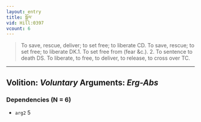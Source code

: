 ```yaml
---
layout: entry
title: སྒྲོལ་
vid: Hill:0397
vcount: 6
---
```

> To save, rescue, deliver; to set free; to liberate CD\. To save, rescue; to set free; to liberate DK\.1\. To set free from (fear &c\.)\. 2\. To sentence to death DS\. To liberate, to free, to deliver, to release, to cross over TC\.

---
Volition: _Voluntary_
Arguments: _Erg-Abs_
---

### Dependencies (N = 6)
* `arg2` 5

